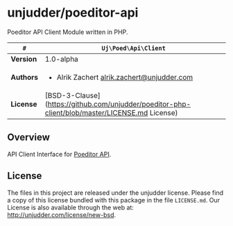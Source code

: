 # unjudder/poeditor-api

Poeditor API Client Module written in PHP.

   `#`          | `Uj\Poed\Api\Client`
----------------|----------
**Version**     | 1.0-alpha
**Authors**     | <ul><li>Alrik Zachert <alrik.zachert@unjudder.com></li></ul>
**License**     | [BSD-3-Clause](https://github.com/unjudder/poeditor-php-client/blob/master/LICENSE.md License)

## Overview

API Client Interface for [Poeditor API](https://poeditor.com).

## License

The files in this project are released under the unjudder license.
Please find a copy of this license bundled with this package in the file `LICENSE.md`.
Our License is also available through the web at: http://unjudder.com/license/new-bsd.

